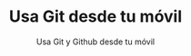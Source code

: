 <h1 align="center">Usa Git desde tu móvil</h1>

<p align="center">Usa Git y Github desde tu móvil</p>
